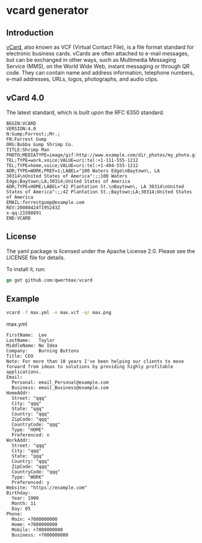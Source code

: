 # vcard generator

## Introduction
[vCard](https://en.wikipedia.org/wiki/VCard), also known as VCF (Virtual Contact File), is a file format standard for electronic business cards. vCards are often attached to e-mail messages, but can be exchanged in other ways, such as Multimedia Messaging Service (MMS), on the World Wide Web, instant messaging or through QR code. They can contain name and address information, telephone numbers, e-mail addresses, URLs, logos, photographs, and audio clips.

## vCard 4.0
The latest standard, which is built upon the RFC 6350 standard.

```
BEGIN:VCARD
VERSION:4.0
N:Gump;Forrest;;Mr.;
FN:Forrest Gump
ORG:Bubba Gump Shrimp Co.
TITLE:Shrimp Man
PHOTO;MEDIATYPE=image/gif:http://www.example.com/dir_photos/my_photo.gif
TEL;TYPE=work,voice;VALUE=uri:tel:+1-111-555-1212
TEL;TYPE=home,voice;VALUE=uri:tel:+1-404-555-1212
ADR;TYPE=WORK;PREF=1;LABEL="100 Waters Edge\nBaytown\, LA 30314\nUnited States of America":;;100 Waters Edge;Baytown;LA;30314;United States of America
ADR;TYPE=HOME;LABEL="42 Plantation St.\nBaytown\, LA 30314\nUnited States of America":;;42 Plantation St.;Baytown;LA;30314;United States of America
EMAIL:forrestgump@example.com
REV:20080424T195243Z
x-qq:21588891
END:VCARD
```

## License
The yaml package is licensed under the Apache License 2.0. Please see the LICENSE file for details.


To install it, run:
```go
go get github.com/qwertmax/vcard
```

## Example

```bash
vcard -f max.yml -o max.vcf -qr max.png
```

max.yml
```
FirstName:  Lee
LastName:   Taylor
MiddleName: No Idea
Company:    Burning Buttons
Title: CEO
Note: For more than 10 years I've been helping our clients to move forward from ideas to solutions by providing highly profitable applications.
Email:
  Personal: email_Personal@example.com
  Business: email_Business@example.com
HomeAddr:
  Street: "qqq"
  City: "qqq"
  State: "qqq"
  Country: "qqq"
  ZipCode: "qqq"
  CountryCode: "qqq"
  Type: "HOME"
  Preferenced: n
WorkAddr:
  Street: "qqq"
  City: "qqq"
  State: "qqq"
  Country: "qqq"
  ZipCode: "qqq"
  CountryCode: "qqq"
  Type: "WORK"
  Preferenced: y
Website: "https://example.com"
Birthday:
  Year: 1900
  Month: 11
  Day: 05
Phone:
  Main: +7000000000
  Home: +7000000000
  Mobile: +7000000000
  Business: +7000000000
```

